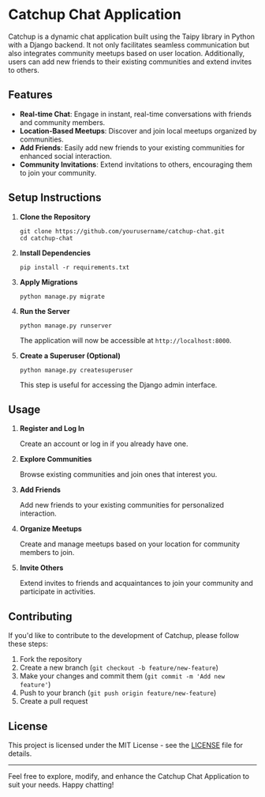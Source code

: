 # Catchup Chat Application

Catchup is a dynamic chat application built using the Taipy library in Python with a Django backend. It not only facilitates seamless communication but also integrates community meetups based on user location. Additionally, users can add new friends to their existing communities and extend invites to others.

## Features

- **Real-time Chat**: Engage in instant, real-time conversations with friends and community members.
- **Location-Based Meetups**: Discover and join local meetups organized by communities.
- **Add Friends**: Easily add new friends to your existing communities for enhanced social interaction.
- **Community Invitations**: Extend invitations to others, encouraging them to join your community.

## Setup Instructions

1. **Clone the Repository**

   ```
   git clone https://github.com/yourusername/catchup-chat.git
   cd catchup-chat
   ```

2. **Install Dependencies**

   ```
   pip install -r requirements.txt
   ```

3. **Apply Migrations**

   ```
   python manage.py migrate
   ```

4. **Run the Server**

   ```
   python manage.py runserver
   ```

   The application will now be accessible at `http://localhost:8000`.

5. **Create a Superuser (Optional)**

   ```
   python manage.py createsuperuser
   ```

   This step is useful for accessing the Django admin interface.

## Usage

1. **Register and Log In**

   Create an account or log in if you already have one.

2. **Explore Communities**

   Browse existing communities and join ones that interest you.

3. **Add Friends**

   Add new friends to your existing communities for personalized interaction.

4. **Organize Meetups**

   Create and manage meetups based on your location for community members to join.

5. **Invite Others**

   Extend invites to friends and acquaintances to join your community and participate in activities.

## Contributing

If you'd like to contribute to the development of Catchup, please follow these steps:

1. Fork the repository
2. Create a new branch (`git checkout -b feature/new-feature`)
3. Make your changes and commit them (`git commit -m 'Add new feature'`)
4. Push to your branch (`git push origin feature/new-feature`)
5. Create a pull request

## License

This project is licensed under the MIT License - see the [LICENSE](LICENSE) file for details.

---

Feel free to explore, modify, and enhance the Catchup Chat Application to suit your needs. Happy chatting!